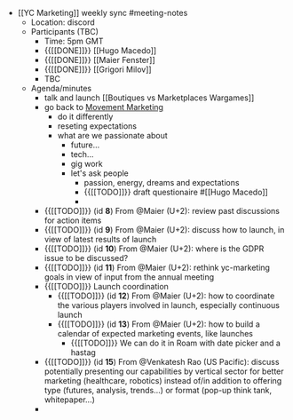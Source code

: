 - [[YC Marketing]] weekly sync #meeting-notes
    - Location: discord 
    - Participants (TBC)
        - Time: 5pm GMT 
        - {{[[DONE]]}} [[Hugo Macedo]] 
        - {{[[DONE]]}} [[Maier Fenster]]
        - {{[[DONE]]}} [[Grigori Milov]]
        - TBC
    - Agenda/minutes
        - talk and launch [[Boutiques vs Marketplaces Wargames]]
        - go back to [Movement Marketing](https://www.strawberryfrog.com/movement-marketing-4-strategies-for-sparking-a-brand-movement/)
            - do it differently 
            - reseting expectations
            - what are we passionate about
                - future...
                - tech...
                - gig work
                - let's ask people
                    - passion, energy, dreams and expectations
                    - {{[[TODO]]}} draft questionaire #[[Hugo Macedo]]
                    - 
        - {{[[TODO]]}} (id **8**) From @Maier (U+2): 
          review past discussions for action items
        - {{[[TODO]]}} (id **9**) From @Maier (U+2):
          discuss how to launch, in view of latest results of launch
        - {{[[TODO]]}} (id **10**) From @Maier (U+2):
          where is the GDPR issue to be discussed?
        - {{[[TODO]]}} (id **11**) From @Maier (U+2):
          rethink yc-marketing goals in view of input from the annual meeting
        - {{[[TODO]]}} Launch coordination
            - {{[[TODO]]}} (id **12**) From @Maier (U+2):
              how to coordinate the various players involved in launch, especially continuous launch
            - {{[[TODO]]}} (id **13**) From @Maier (U+2):
              how to build a calendar of expected marketing events, like launches
                - {{[[TODO]]}} We can do it in Roam with date picker and a hastag 
        - {{[[TODO]]}} (id **15**) From @Venkatesh Rao (US Pacific):
          discuss potentially presenting our capabilities by vertical sector for better marketing (healthcare, robotics) instead of/in addition to offering type (futures, analysis, trends...) or format (pop-up think tank, whitepaper...)
        - 
